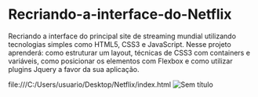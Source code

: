 # Recriando-a-interface-do-Netflix

Recriando a interface do principal site de streaming mundial utilizando tecnologias simples como HTML5, CSS3 e JavaScript. Nesse projeto aprenderá: como estruturar um layout, técnicas de CSS3 com containers e variáveis, como posicionar os elementos com Flexbox e como utilizar plugins Jquery a favor da sua aplicação.

file:///C:/Users/usuario/Desktop/Netflix/index.html
![Sem título](https://user-images.githubusercontent.com/85460292/125876936-1ebee127-96bf-487a-9353-b06438c9e64b.png)




